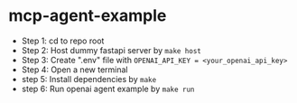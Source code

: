 # mcp-agent-example
- Step 1: cd to repo root
- Step 2: Host dummy fastapi server by `make host`
- Step 3: Create ".env" file with `OPENAI_API_KEY = <your_openai_api_key>`
- Step 4: Open a new terminal
- step 5: Install dependencies by `make`
- step 6: Run openai agent example by `make run`